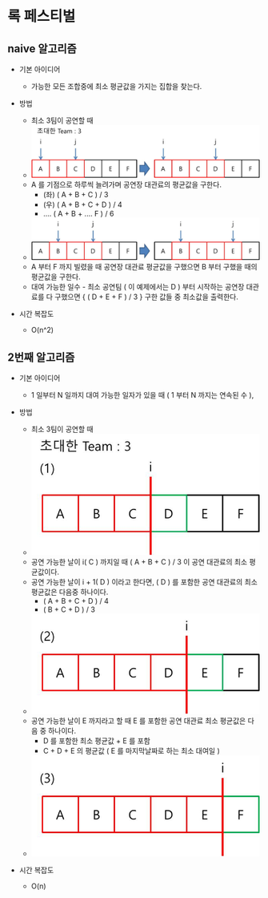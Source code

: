 # 록 페스티벌

## naive 알고리즘
* 기본 아이디어
	- 가능한 모든 조합중에 최소 평균값을 가지는 집합을 찾는다.

* 방법
	* 최소 3팀이 공연할 때
	* ![naive]( https://github.com/martinkang/MyText/blob/master/Algorithm/Festival/img/festival-naive.jpg )
	
	- A 를 기점으로 하루씩 늘려가며 공연장 대관료의 평균값을 구한다.
		- (좌) ( A + B + C ) / 3
		- (우) ( A + B + C + D ) / 4
		- .... ( A + B + .... F ) / 6
		
	* ![naive2]( https://github.com/martinkang/MyText/blob/master/Algorithm/Festival/img/festival-naive2.jpg )
	
	- A 부터 F 까지 빌렸을 때 공연장 대관료 평균값을 구했으면 B 부터 구했을 때의 평균값을 구한다.
	- 대여 가능한 일수 - 최소 공연팀 ( 이 예제에서는 D ) 부터 시작하는 공연장 대관료를 다 구했으면 { ( D + E + F ) / 3 } 구한 값들 중 최소값을 출력한다.
	

* 시간 복잡도
	- O(n^2)



## 2번째 알고리즘
* 기본 아이디어 
	- 1 일부터 N 일까지 대여 가능한 일자가 있을 때 ( 1 부터 N 까지는 연속된 수 ), 
	

* 방법
	* 최소 3팀이 공연할 때
	* ![img1]( https://github.com/martinkang/MyText/blob/master/Algorithm/Festival/img/festival1.jpg )
	- 공연 가능한 날이 i( C ) 까지일 때 ( A + B + C ) / 3 이 공연 대관료의 최소 평균값이다.
	- 공연 가능한 날이 i + 1( D ) 이라고 한다면, ( D ) 를 포함한 공연 대관료의 최소 평균값은 다음중 하나이다.
		* ( A + B + C + D ) / 4
		* ( B + C + D ) / 3	
	* ![img2]( https://github.com/martinkang/MyText/blob/master/Algorithm/Festival/img/festival2.jpg )
	- 공연 가능한 날이 E 까지라고 할 때 E 를 포함한 공연 대관료 최소 평균값은 다음 중 하나이다.
		* D 를 포함한 최소 평균값 + E 를 포함
		* C + D + E 의 평균값 ( E 를 마지막날짜로 하는 최소 대여일 )
	* ![img3]( https://github.com/martinkang/MyText/blob/master/Algorithm/Festival/img/festival3.jpg )


* 시간 복잡도
	- O(n)
